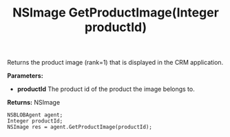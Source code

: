 ﻿---
uid: crmscript_ref_NSBLOBAgent_GetProductImage
title: NSImage GetProductImage(Integer productId)
intellisense: NSBLOBAgent.GetProductImage
keywords: NSBLOBAgent, GetProductImage
so.topic: reference
---

Returns the product image (rank=1) that is displayed in the CRM application.

**Parameters:**
 - **productId** The product id of the product the image belongs to.

**Returns:** NSImage

```crmscript
NSBLOBAgent agent;
Integer productId;
NSImage res = agent.GetProductImage(productId);
```

